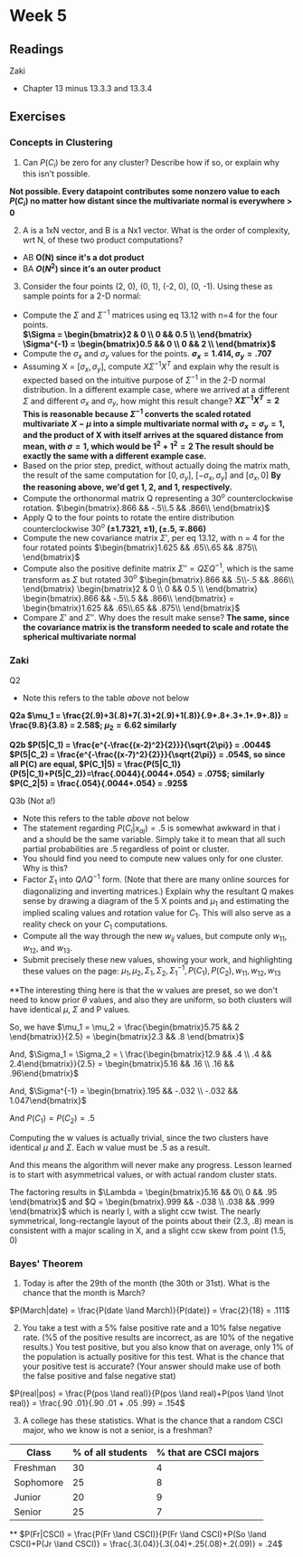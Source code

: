 # Week 5

## Readings
Zaki
  * Chapter 13 minus 13.3.3 and 13.3.4

## Exercises
### Concepts in Clustering

1. Can $P(C_i)$ be zero for any cluster?  Describe how if so, or explain why this isn't possible.

**Not possible.  Every datapoint contributes some nonzero value to each $P(C_i)$ no matter how distant since the multivariate normal is everywhere > 0**

2. A is a 1xN vector, and B is a Nx1 vector.  What is the order of complexity, wrt N, of these two product computations?

* AB   **O(N) since it's a dot product**
* BA   **$O(N^2)$ since it's an outer product**

3. Consider the four points (2, 0), (0, 1), (-2, 0), (0, -1).  Using these as sample points for a 2-D normal:

* Compute the $\Sigma$ and $\Sigma^{-1}$ matrices using eq 13.12 with n=4 for the four points.  
**$\Sigma = \begin{bmatrix}2 & 0 \\ 0 && 0.5 \\ \end{bmatrix} \Sigma^{-1} = \begin{bmatrix}0.5 && 0 \\ 0 && 2 \\ \end{bmatrix}$**
* Compute the $\sigma_x$ and $\sigma_y$ values for the points.  **$\sigma_x = 1.414, \sigma_y = .707$**
* Assuming X = $[\sigma_x, \sigma_y]$, compute $X\Sigma^{-1}X^T$ and explain why the result is expected based on the intuitive purpose of $\Sigma^{-1}$ in the 2-D normal distribution.  In a different example case, where we arrived at a different $\Sigma$ and different $\sigma_x$ and $\sigma_y$, how might this result change?
**$X\Sigma^{-1}X^T = 2$ This is reasonable because $\Sigma^{-1}$ converts the scaled rotated multivariate $X - \mu$ into a simple multivariate normal with $\sigma_x = \sigma_y = 1$, and the product of X with itself arrives at the squared distance from mean, with $\sigma = 1$, which would be $1^2 + 1^2 = 2$  The result should be exactly the same with a different example case.**
* Based on the prior step, predict, without actually doing the matrix math, the result of the same computation for $[0, \sigma_y]$, $[-\sigma_x, \sigma_y]$ and $[\sigma_x, 0]$
**By the reasoning above, we'd get 1, 2, and 1, respectively.**
* Compute the orthonormal matrix Q representing a $30^o$ counterclockwise rotation.
$\begin{bmatrix}.866 && -.5\\.5 && .866\\ \end{bmatrix}$
* Apply Q to the four points to rotate the entire distribution counterclockwise $30^o$ **$(\pm 1.7321, \pm1), (\pm.5, \mp.866)$**
* Compute the new covariance matrix $\Sigma'$, per eq 13.12, with n = 4 for the four rotated points $\begin{bmatrix}1.625 && .65\\.65 && .875\\ \end{bmatrix}$
* Compute also the positive definite matrix $\Sigma''=Q \Sigma Q^{-1}$, which is the same transform as $\Sigma$ but rotated $30^o$ 
$\begin{bmatrix}.866 && .5\\-.5 && .866\\ \end{bmatrix}
 \begin{bmatrix}2 & 0 \\ 0 && 0.5 \\ \end{bmatrix}
 \begin{bmatrix}.866 && -.5\\.5 && .866\\ \end{bmatrix} = 
 \begin{bmatrix}1.625 && .65\\.65 && .875\\ \end{bmatrix}$
* Compare $\Sigma'$ and $\Sigma''$.  Why does the result make sense? **The same, since the covariance matrix is the transform needed to scale and rotate the spherical multivariate normal**

### Zaki
 
Q2 
 * Note this refers to the table *above* not below

**Q2a $\mu_1 = \frac{2(.9)+3(.8)+7(.3)+2(.9)+1(.8)}{.9+.8+.3+.1+.9+.8)} = \frac{9.8}{3.8} = 2.58$; $\mu_2 = 6.62$ similarly**

**Q2b $P(5|C_1) = \frac{e^{-\frac{(x-2)^2}{2}}}{\sqrt{2\pi}} = .0044$
$P(5|C_2) = \frac{e^{-\frac{(x-7)^2}{2}}}{\sqrt{2\pi}} = .054$, so since all P(C) are equal, $P(C_1|5) = \frac{P(5|C_1)}{P(5|C_1)+P(5|C_2)}=\frac{.0044}{.0044+.054} = .075$; similarly $P(C_2|5) = \frac{.054}{.0044+.054} = .925$**


Q3b (Not a!)
 * Note this refers to the table *above* not below
 * The statement regarding $P(C_i|x_{aj}) = .5$ is somewhat awkward in that i and a should be the same variable.  Simply take it to mean that all such partial probabilities are .5 regardless of point or cluster.
 * You should find you need to compute new values only for one cluster.  Why is this?
 * Factor $\Sigma_1$ into $Q \Lambda Q^{-1}$ form.  (Note that there are many online sources for diagonalizing and inverting matrices.) Explain why the resultant Q makes sense by drawing a diagram of the 5 X points and $\mu_1$ and estimating the implied scaling values and rotation value for $C_1$.  This will also serve as a reality check on your $C_1$ computations.
 * Compute all the way through the new $w_{ij}$ values, but compute only $w_{11}, w_{12}$, and $w_{13}$.
 * Submit precisely these new values, showing your work, and highlighting these values on the page: $\mu_1, \mu_2, \Sigma_1, \Sigma_2, \Sigma_1^{-1}, P(C_1), P(C_2), w_{11}, w_{12}, w_{13}$

 **The interesting thing here is that the w values are preset, so we don't need to know prior $\theta$ values, and also they are uniform, so both clusters will have identical $\mu$, $\Sigma$ and P values.  

 So, we have $\mu_1 = \mu_2 = \frac{\begin{bmatrix}5.75 && 2 \end{bmatrix}}{2.5} = \begin{bmatrix}2.3 && .8 \end{bmatrix}$

 And, $\Sigma_1 = \Sigma_2 = \ \frac{\begin{bmatrix}12.9 && .4 \\ .4 && 2.4\end{bmatrix}}{2.5} = \begin{bmatrix}5.16 && .16 \\ .16 && .96\end{bmatrix}$

And, $\Sigma^{-1} = \begin{bmatrix}.195 && -.032 \\ -.032 && 1.047\end{bmatrix}$

And $P(C_1) = P(C_2) = .5$

Computing the w values is actually trivial, since the two clusters have identical $\mu$ and $\Sigma$.  Each w value must be .5 as a result.

And this means the algorithm will never make any progress.  Lesson learned is to start with asymmetrical values, or with actual random cluster stats.

The factoring results in $\Lambda = \begin{bmatrix}5.16 && 0\\ 0 && .95 \end{bmatrix}$ and $Q = \begin{bmatrix}.999 && -.038 \\ .038 && .999 \end{bmatrix}$ which is nearly I, with a slight ccw twist.  The nearly symmetrical, long-rectangle layout of the points about their (2.3, .8) mean is consistent with a major scaling in X, and a slight ccw skew from point (1.5, 0)

### Bayes' Theorem

1. Today is after the 29th of the month (the 30th or 31st).  What is the chance that the month is March?

$P(March|date) = \frac{P(date \land March)}{P(date)} = \frac{2}{18} = .111$

2. You take a test with a 5% false positive rate and a 10% false negative rate.  (%5 of the positive results are incorrect, as are 10% of the negative results.)  You test positive, but you also know that on average, only 1% of the population is actually positive for this test.  What is the chance that your positive test is accurate?  (Your answer should make use of both the false positive and false negative stat)

$P(real|pos) = \frac{P(pos \land real)}{P(pos \land real)+P(pos \land \lnot real)}
 = \frac{.90 .01}{.90 .01 + .05 .99} = .154$

3. A college has these statistics.  What is the chance that a random CSCI major, who we know is not a senior, is a freshman?

|Class | % of all students | % that are CSCI majors |
|--------------|-----------|------------|
| Freshman     | 30    | 4       |
| Sophomore   | 25  | 8       |
| Junior    | 20  | 9       |
| Senior     | 25  | 7       |

** $P(Fr|CSCI) = \frac{P(Fr \land CSCI)}{P(Fr \land CSCI)+P(So \land CSCI)+P(Jr \land CSCI)} = \frac{.3(.04)}{.3(.04)+.25(.08)+.2(.09)} = .24$


